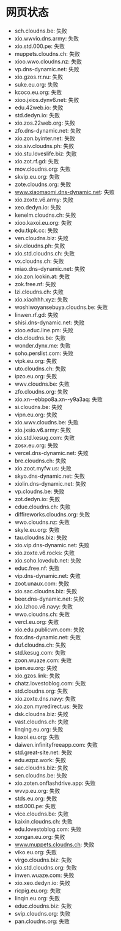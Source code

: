 # 网页状态
- sch.cloudns.be: 失败
- xio.wwvio.dns.army: 失败
- xio.std.000.pe: 失败
- muppets.cloudns.ch: 失败
- xioo.wwo.cloudns.nz: 失败
- vp.dns-dynamic.net: 失败
- xio.gzos.rr.nu: 失败
- suke.eu.org: 失败
- kcoco.eu.org: 失败
- xioo.jxios.dynv6.net: 失败
- edu.42web.io: 失败
- std.dedyn.io: 失败
- xio.zos.22web.org: 失败
- zfo.dns-dynamic.net: 失败
- xio.zon.byinter.net: 失败
- xio.siv.cloudns.ph: 失败
- xio.stu.loveslife.biz: 失败
- xio.zot.rf.gd: 失败
- mov.cloudns.org: 失败
- skvip.eu.org: 失败
- zote.cloudns.org: 失败
- www.xiaomaomi.dns-dynamic.net: 失败
- xio.zoxte.v6.army: 失败
- xeo.dedyn.io: 失败
- kenelm.cloudns.ch: 失败
- xioo.kaxoi.eu.org: 失败
- edu.tkpk.cc: 失败
- ven.cloudns.biz: 失败
- siv.cloudns.ph: 失败
- xio.std.cloudns.ch: 失败
- vx.cloudns.ch: 失败
- miao.dns-dynamic.net: 失败
- xio.zon.lookin.at: 失败
- zok.free.nf: 失败
- lzi.cloudns.ch: 失败
- xio.xiaohhh.xyz: 失败
- woshiwoyansebuya.cloudns.be: 失败
- linwen.rf.gd: 失败
- shisi.dns-dynamic.net: 失败
- xioo.educ.line.pm: 失败
- clo.cloudns.be: 失败
- wonder.dynx.me: 失败
- soho.perslist.com: 失败
- vipk.eu.org: 失败
- uto.cloudns.ch: 失败
- ipzo.eu.org: 失败
- wwv.cloudns.be: 失败
- zfo.cloudns.org: 失败
- xio.xn--ebbpo8a.xn--y9a3aq: 失败
- si.cloudns.be: 失败
- vipn.eu.org: 失败
- xio.wwv.cloudns.be: 失败
- xio.jxsio.v6.army: 失败
- xio.std.kesug.com: 失败
- zosx.eu.org: 失败
- vercel.dns-dynamic.net: 失败
- bre.cloudns.ch: 失败
- xio.zoot.myfw.us: 失败
- skyo.dns-dynamic.net: 失败
- xiolin.dns-dynamic.net: 失败
- vp.cloudns.be: 失败
- zot.dedyn.io: 失败
- cdue.cloudns.ch: 失败
- diffireworks.cloudns.org: 失败
- wwo.cloudns.nz: 失败
- skyle.eu.org: 失败
- tau.cloudns.biz: 失败
- xio.vip.dns-dynamic.net: 失败
- xio.zoxte.v6.rocks: 失败
- xio.soho.lovedub.net: 失败
- educ.free.nf: 失败
- vip.dns-dynamic.net: 失败
- zoot.unaux.com: 失败
- xio.sac.cloudns.biz: 失败
- beer.dns-dynamic.net: 失败
- xio.lzhoo.v6.navy: 失败
- wwo.cloudns.ch: 失败
- vercl.eu.org: 失败
- xio.edu.publicvm.com: 失败
- fox.dns-dynamic.net: 失败
- duf.cloudns.ch: 失败
- std.kesug.com: 失败
- zoon.wuaze.com: 失败
- ipen.eu.org: 失败
- xio.gzos.link: 失败
- chatz.lovestoblog.com: 失败
- std.cloudns.org: 失败
- xio.zoxte.dns.navy: 失败
- xio.zon.myredirect.us: 失败
- dsk.cloudns.biz: 失败
- vast.cloudns.ch: 失败
- linqing.eu.org: 失败
- kaxoi.eu.org: 失败
- daiwen.infinityfreeapp.com: 失败
- std.great-site.net: 失败
- edu.ezpz.work: 失败
- sac.cloudns.biz: 失败
- sen.cloudns.be: 失败
- xio.zoten.onflashdrive.app: 失败
- wvvp.eu.org: 失败
- stds.eu.org: 失败
- std.000.pe: 失败
- vice.cloudns.be: 失败
- kaixin.cloudns.ch: 失败
- edu.lovestoblog.com: 失败
- xongan.eu.org: 失败
- www.muppets.cloudns.ch: 失败
- viko.eu.org: 失败
- virgo.cloudns.biz: 失败
- xio.std.cloudns.org: 失败
- inwen.wuaze.com: 失败
- xio.xeo.dedyn.io: 失败
- ricpig.eu.org: 失败
- linqin.eu.org: 失败
- educ.cloudns.biz: 失败
- svip.cloudns.org: 失败
- pan.cloudns.org: 失败
